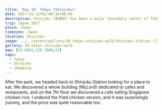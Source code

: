 ```yaml
---
title: 'Day 10: Tokyo (Shinjuku)'
date: 2017-03-31T02:00:35+00:00
description: Shinjuku (新宿区) has been a major secondary center of Tokyo and a commercial hub full of skyscrapers and retail shops.
trip: Japan 2017
place: Japan
timezone: Japan
location: Shinjuku
image: ../../assets/gallery/10-tokyo-shinjuku-walk/Shinjuku Station (1).jpeg
gallery: 10-tokyo-shinjuku-walk
map: [35.6891,139.7008,15]
tags:
  - Tokyo
  - Shinjuku
  - shopping
---
```

After the park, we headed back to Shinjuku Station looking for a place to eat. We discovered a whole building (MyLord) dedicated to cafes and restaurants, and on the 7th floor we discovered a cafe selling Singapore chicken rice. I ordered the fried chicken version, and it was surprisingly yummy, and the price was quite reasonable too.
